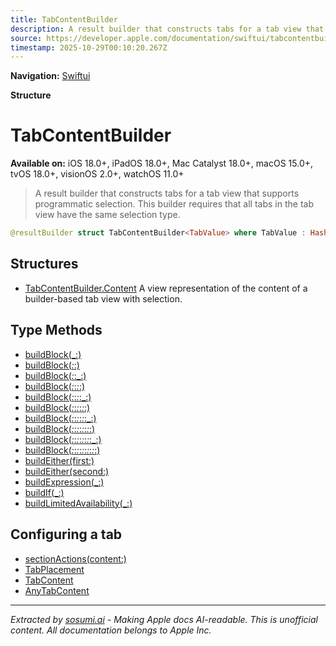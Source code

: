 ```yaml
---
title: TabContentBuilder
description: A result builder that constructs tabs for a tab view that supports programmatic selection. This builder requires that all tabs in the tab view have the same selection type.
source: https://developer.apple.com/documentation/swiftui/tabcontentbuilder
timestamp: 2025-10-29T00:10:20.267Z
---
```


**Navigation:** [Swiftui](/documentation/swiftui)

**Structure**

# TabContentBuilder

**Available on:** iOS 18.0+, iPadOS 18.0+, Mac Catalyst 18.0+, macOS 15.0+, tvOS 18.0+, visionOS 2.0+, watchOS 11.0+

> A result builder that constructs tabs for a tab view that supports programmatic selection. This builder requires that all tabs in the tab view have the same selection type.

```swift
@resultBuilder struct TabContentBuilder<TabValue> where TabValue : Hashable
```

## Structures

- [TabContentBuilder.Content](/documentation/swiftui/tabcontentbuilder/content) A view representation of the content of a builder-based tab view with selection.

## Type Methods

- [buildBlock(_:)](/documentation/swiftui/tabcontentbuilder/buildblock(_:))
- [buildBlock(_:_:)](/documentation/swiftui/tabcontentbuilder/buildblock(_:_:))
- [buildBlock(_:_:_:)](/documentation/swiftui/tabcontentbuilder/buildblock(_:_:_:))
- [buildBlock(_:_:_:_:)](/documentation/swiftui/tabcontentbuilder/buildblock(_:_:_:_:))
- [buildBlock(_:_:_:_:_:)](/documentation/swiftui/tabcontentbuilder/buildblock(_:_:_:_:_:))
- [buildBlock(_:_:_:_:_:_:)](/documentation/swiftui/tabcontentbuilder/buildblock(_:_:_:_:_:_:))
- [buildBlock(_:_:_:_:_:_:_:)](/documentation/swiftui/tabcontentbuilder/buildblock(_:_:_:_:_:_:_:))
- [buildBlock(_:_:_:_:_:_:_:_:)](/documentation/swiftui/tabcontentbuilder/buildblock(_:_:_:_:_:_:_:_:))
- [buildBlock(_:_:_:_:_:_:_:_:_:)](/documentation/swiftui/tabcontentbuilder/buildblock(_:_:_:_:_:_:_:_:_:))
- [buildBlock(_:_:_:_:_:_:_:_:_:_:)](/documentation/swiftui/tabcontentbuilder/buildblock(_:_:_:_:_:_:_:_:_:_:))
- [buildEither(first:)](/documentation/swiftui/tabcontentbuilder/buildeither(first:))
- [buildEither(second:)](/documentation/swiftui/tabcontentbuilder/buildeither(second:))
- [buildExpression(_:)](/documentation/swiftui/tabcontentbuilder/buildexpression(_:))
- [buildIf(_:)](/documentation/swiftui/tabcontentbuilder/buildif(_:))
- [buildLimitedAvailability(_:)](/documentation/swiftui/tabcontentbuilder/buildlimitedavailability(_:))

## Configuring a tab

- [sectionActions(content:)](/documentation/swiftui/view/sectionactions(content:))
- [TabPlacement](/documentation/swiftui/tabplacement)
- [TabContent](/documentation/swiftui/tabcontent)
- [AnyTabContent](/documentation/swiftui/anytabcontent)

---

*Extracted by [sosumi.ai](https://sosumi.ai) - Making Apple docs AI-readable.*
*This is unofficial content. All documentation belongs to Apple Inc.*
